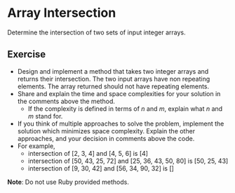 # Array Intersection
Determine the intersection of two sets of input integer arrays.

## Exercise
* Design and implement a method that takes two integer arrays and returns their intersection. The two input arrays have non repeating elements. The array returned should not have repeating elements.
* Share and explain the time and space complexities for your solution in the comments above the method.
    * If the complexity is defined in terms of *n* and *m*, explain what *n* and *m* stand for.
* If you think of multiple approaches to solve the problem, implement the solution which minimizes space complexity. Explain the other approaches, and your decision in comments above the code.
* For example,
   - intersection of [2, 3, 4] and [4, 5, 6] is [4]
   - intersection of [50, 43, 25, 72] and [25, 36, 43, 50, 80] is [50, 25, 43]
   - intersection of [9, 30, 42] and [56, 34, 90, 32] is []

<b>Note</b>: Do not use Ruby provided methods.
